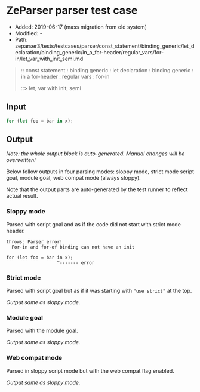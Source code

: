 # ZeParser parser test case

- Added: 2019-06-17 (mass migration from old system)
- Modified: -
- Path: zeparser3/tests/testcases/parser/const_statement/binding_generic/let_declaration/binding_generic/in_a_for-header/regular_vars/for-in/let_var_with_init_semi.md

> :: const statement : binding generic : let declaration : binding generic : in a for-header : regular vars : for-in
>
> ::> let, var with init, semi

## Input

`````js
for (let foo = bar in x);
`````

## Output

_Note: the whole output block is auto-generated. Manual changes will be overwritten!_

Below follow outputs in four parsing modes: sloppy mode, strict mode script goal, module goal, web compat mode (always sloppy).

Note that the output parts are auto-generated by the test runner to reflect actual result.

### Sloppy mode

Parsed with script goal and as if the code did not start with strict mode header.

`````
throws: Parser error!
  For-in and for-of binding can not have an init

for (let foo = bar in x);
                   ^------- error
`````

### Strict mode

Parsed with script goal but as if it was starting with `"use strict"` at the top.

_Output same as sloppy mode._

### Module goal

Parsed with the module goal.

_Output same as sloppy mode._

### Web compat mode

Parsed in sloppy script mode but with the web compat flag enabled.

_Output same as sloppy mode._
